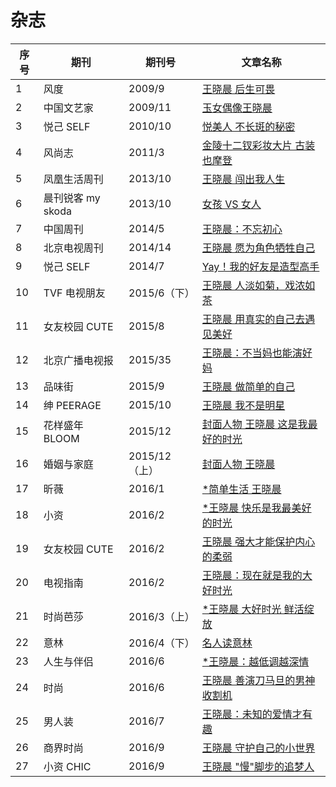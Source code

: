 # 杂志

序号 | 期刊            | 期刊号        | 文章名称
-- | ------------- | ---------- | -----------------------------------
1  | 风度            | 2009/9      | [王晓晨 后生可畏](001-2009-09.md)
2  | 中国文艺家       | 2009/11     | [玉女偶像王晓晨](002-2009-11.md)
3  | 悦己 SELF       | 2010/10     | [悦美人 不长斑的秘密](003-2010-10.md)
4  | 风尚志           | 2011/3     | [金陵十二钗彩妆大片 古装也摩登](004-2011-03.md)
5  | 凤凰生活周刊      | 2013/10    | [王晓晨 闯出我人生](005-2013-10.md)
6  | 晨刊锐客 my skoda | 2013/10    | [女孩 VS 女人](006-2013-10.md)
7  | 中国周刊          | 2014/5     | [王晓晨：不忘初心](007-2014-05.md)
8  | 北京电视周刊     | 2014/14     | [王晓晨 愿为角色牺牲自己](008-2014-14.md)
9  | 悦己 SELF        | 2014/7     | [Yay！我的好友是造型高手](009-2014-07.md)
10 | TVF 电视朋友      | 2015/6（下）| [王晓晨 人淡如菊，戏浓如茶](010-2015-06.md)
11 | 女友校园 CUTE     | 2015/8     | [王晓晨 用真实的自己去遇见美好](011-2015-08.md)
12 | 北京广播电视报     | 2015/35    | [王晓晨：不当妈也能演好妈](012-2015-35.md)
13 | 品味街          | 2015/9       | [王晓晨 做简单的自己](013-2015-09.md)
14 | 绅 PEERAGE       | 2015/10    | [王晓晨 我不是明星](014-2015-10.md)
15 | 花样盛年 BLOOM    | 2015/12    | [封面人物 王晓晨 这是我最好的时光](015-2015-12.md)
16 | 婚姻与家庭       | 2015/12（上） | [封面人物 王晓晨](016-2015-12.md)
17 | 昕薇            | 2016/1       | [*简单生活 王晓晨](017-2016-01.md)
18 | 小资            | 2016/2       | [*王晓晨 快乐是我最美好的时光](018-2016-02.md)
19 | 女友校园 CUTE     | 2016/2     | [王晓晨 强大才能保护内心的柔弱](019-2016-02.md)
20 | 电视指南          | 2016/2     | [王晓晨：现在就是我的大好时光](020-2016-02.md)
21 | 时尚芭莎          | 2016/3（上） | [*王晓晨 大好时光 鲜活绽放](021-2016-03.md)
22 | 意林            | 2016/4（下）   | [名人读意林](022-2016-04.md)
23 | 人生与伴侣       | 2016/6     | [*王晓晨：越低调越深情](023-2016-06.md)
24 | 时尚            | 2016/6     | [王晓晨 善演刀马旦的男神收割机](024-2016-06.md)
25 | 男人装          | 2016/7     | [王晓晨：未知的爱情才有趣](025-2016-07.md)
26 | 商界时尚        | 2016/9     | [王晓晨 守护自己的小世界](026-2016-09.md)
27 | 小资 CHIC      | 2016/9     | [王晓晨 "慢"脚步的追梦人](027-2016-09.md)
